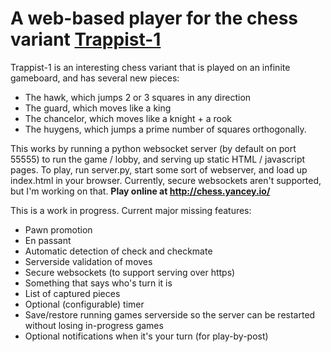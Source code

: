# A web-based player for the chess variant [Trappist-1](http://www.chessvariants.com/invention/trappist-1)

Trappist-1 is an interesting chess variant that is played on an infinite gameboard,
and has several new pieces:
* The hawk, which jumps 2 or 3 squares in any direction
* The guard, which moves like a king
* The chancelor, which moves like a knight + a rook
* The huygens, which jumps a prime number of squares orthogonally.

This works by running a python websocket server (by default on port 55555) to run the game / lobby,
and serving up static HTML / javascript pages.
To play, run server.py, start some sort of webserver, and load up index.html in your browser.
Currently, secure websockets aren't supported, but I'm working on that.
**Play online at http://chess.yancey.io/**

This is a work in progress.
Current major missing features:
* Pawn promotion
* En passant
* Automatic detection of check and checkmate
* Serverside validation of moves
* Secure websockets (to support serving over https)
* Something that says who's turn it is
* List of captured pieces
* Optional (configurable) timer
* Save/restore running games serverside so the server can be restarted without losing in-progress games
* Optional notifications when it's your turn (for play-by-post)
